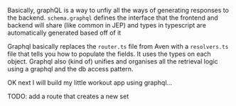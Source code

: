 Basically, graphQL is a way to unfiy all the ways of generating responses to the backend. `schema.graphql` defines the interface that the frontend and backend will share (like common in JEP) and types in typescript are automatically generated based off of it

Graphql basically replaces the `router.ts` file from Aven with a `resolvers.ts` file that tells you how to populate the fields. It uses the types on each object. Graphql also (kind of) unifies and organises all the retrieval logic using a graphql and the db access pattern. 

OK next I will build my little workout app using graphql...

TODO: add a route that creates a new set 